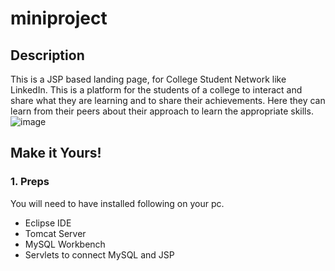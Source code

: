 # miniproject


## Description
This is a JSP based landing page, for College Student Network like LinkedIn. This is a platform for the students of a college to interact and share what they are learning and to share their achievements. Here they can learn from their peers about their approach to learn the appropriate skills.![image](https://user-images.githubusercontent.com/62668247/126647544-f4cafda2-b1cd-4607-a01a-d691290dbf63.png)
  


## Make it Yours!
### 1. Preps
You will need to have installed following on your pc.
  - Eclipse IDE
  - Tomcat Server
  - MySQL Workbench
  - Servlets to connect MySQL and JSP
